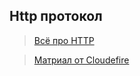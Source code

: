 ## Http протокол
> [Всё про HTTP](https://cs.fyi/guide/http-in-depth)

> [Матриал от Cloudefire](https://www.cloudflare.com/en-gb/learning/ddos/glossary/hypertext-transfer-protocol-http/)
